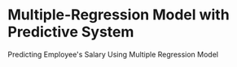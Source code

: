 # Multiple-Regression Model with Predictive System
Predicting Employee's Salary Using Multiple Regression Model
